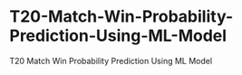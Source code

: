 # T20-Match-Win-Probability-Prediction-Using-ML-Model
T20 Match Win Probability Prediction Using ML Model
